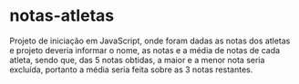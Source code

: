 # notas-atletas
 Projeto de iniciação em JavaScript, onde foram dadas as notas dos atletas e projeto deveria informar o nome, as notas e a média de notas de cada atleta, sendo que, das 5 notas obtidas, a maior e a menor nota seria excluída, portanto a média seria feita sobre as 3 notas restantes.
